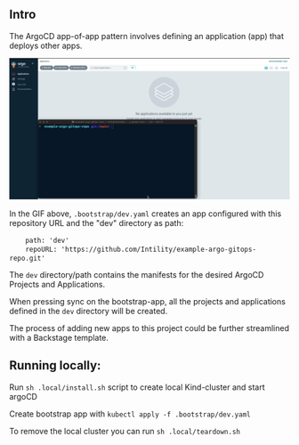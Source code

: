 ## Intro

The ArgoCD app-of-app pattern involves defining an application (app) that deploys other apps.


![](https://github.com/Intility/example-argo-gitops-repo/blob/main/argo.gif)


In the GIF above, `.bootstrap/dev.yaml` creates an app configured with this repository URL and the "dev" directory as path:

```
    path: 'dev'
    repoURL: 'https://github.com/Intility/example-argo-gitops-repo.git'

```

The `dev` directory/path contains the manifests for the desired ArgoCD Projects and Applications.


When pressing sync on the bootstrap-app, all the projects and applications defined in the `dev` directory will be created.


The process of adding new apps to this project could be further streamlined with a Backstage template.


## Running locally:


Run `sh .local/install.sh` script to create local Kind-cluster and start argoCD

Create bootstrap app with `kubectl apply -f .bootstrap/dev.yaml`

To remove the local cluster you can run `sh .local/teardown.sh`

